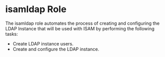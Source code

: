 # isamldap Role
The isamldap role automates the process of creating and configuring the LDAP Instance that will be used with ISAM by performing the following tasks:
- Create LDAP instance users.
- Create and configure the LDAP instance.

